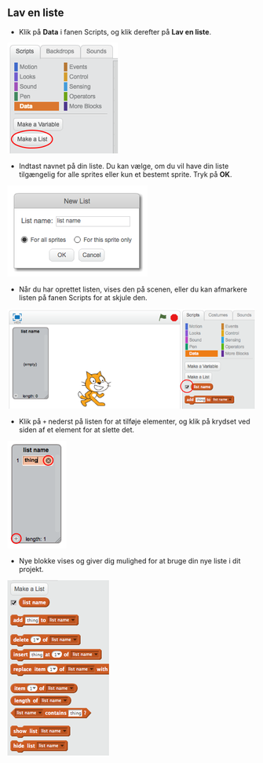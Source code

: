 ## Lav en liste

+ Klik på **Data** i fanen Scripts, og klik derefter på **Lav en liste**.

![Lav en liste](images/make-a-list.png)

+ Indtast navnet på din liste. Du kan vælge, om du vil have din liste tilgængelig for alle sprites eller kun et bestemt sprite. Tryk på **OK**.

![Liste navn](images/list-name.png)

+ Når du har oprettet listen, vises den på scenen, eller du kan afmarkere listen på fanen Scripts for at skjule den.

![Liste viser / skjul](images/list-show-hide.png)

+ Klik på `+` nederst på listen for at tilføje elementer, og klik på krydset ved siden af ​​et element for at slette det.

![Liste viser / skjul](images/list-add-delete.png)

+ Nye blokke vises og giver dig mulighed for at bruge din nye liste i dit projekt.

![Liste blokke](images/list-blocks.png)